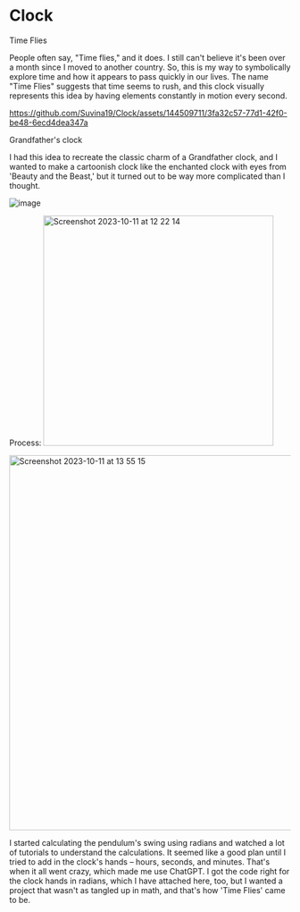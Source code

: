 # Clock
Time Flies

People often say, "Time flies," and it does. I still can't believe it's been over a month since I moved to another country. So, this is my way to symbolically explore time and how it appears to pass quickly in our lives. The name "Time Flies" suggests that time seems to rush, and this clock visually represents this idea by having elements constantly in motion every second.

https://github.com/Suvina19/Clock/assets/144509711/3fa32c57-77d1-42f0-be48-6ecd4dea347a

Grandfather's clock

I had this idea to recreate the classic charm of a Grandfather clock, and I wanted to make a cartoonish clock like the enchanted clock with eyes from 'Beauty and the Beast,' but it turned out to be way more complicated than I thought.

![image](https://github.com/Suvina19/Clock/assets/144509711/7d914c9a-d069-46ae-97d6-4b5c58e4c6d7)

Process:
<img width="412" alt="Screenshot 2023-10-11 at 12 22 14" src="https://github.com/Suvina19/Clock/assets/144509711/2640b713-b2d2-4a50-9991-eeb178005982">

<img width="671" alt="Screenshot 2023-10-11 at 13 55 15" src="https://github.com/Suvina19/Clock/assets/144509711/67820d32-a1d5-4306-8d88-d206d3c15a28">

I started calculating the pendulum's swing using radians and watched a lot of tutorials to understand the calculations. It seemed like a good plan until I tried to add in the clock's hands – hours, seconds, and minutes. That's when it all went crazy, which made me use ChatGPT. I got the code right for the clock hands in radians, which I have attached here, too, but I wanted a project that wasn't as tangled up in math, and that's how 'Time Flies' came to be.



